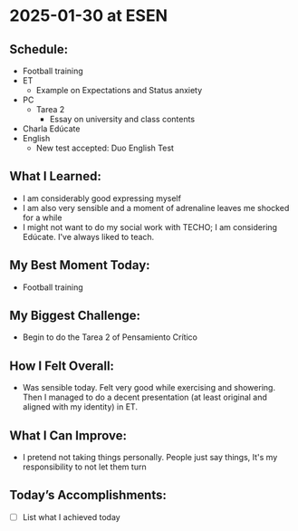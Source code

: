# 2025-01-30 at ESEN

## Schedule:
- Football training
- ET
	- Example on Expectations and Status anxiety
- PC
	- Tarea 2
		- Essay on university and class contents
- Charla Edúcate
- English
	- New test accepted: Duo English Test

## What I Learned:
- I am considerably good expressing myself
- I am also very sensible and a moment of adrenaline leaves me shocked for a while
- I might not want to do my social work with TECHO; I am considering Edúcate. I've always liked to teach.

## My Best Moment Today:
- Football training

## My Biggest Challenge:
- Begin to do the Tarea 2 of Pensamiento Crítico

## How I Felt Overall:
- Was sensible today. Felt very good while exercising and showering. Then I managed to do a decent presentation (at least original and aligned with my identity) in ET.

## What I Can Improve:
- I pretend not taking things personally. People just say things, It's my responsibility to not let them turn

## Today’s Accomplishments:
- [ ] List what I achieved today

